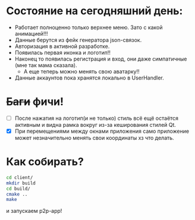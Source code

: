 # Состояние на сегодняшний день:
* Работает полноценно только верхнее меню. Зато с какой анимацией!!!
* Данные берутся из фейк генератора json-связок.
* Авторизация в активной разработке.
* Появилась первая иконка и логотип!!
* Наконец то появилась регистрация и вход, они даже симпатичные (мне так мама сказала).
  * А еще теперь можно менять свою аватарку!!
* Данные аккаунтов пока хранятся локально в UserHandler.
# ~~Баги~~ фичи!
* [ ] После нажатия на логотип(и не только) стиль всё ещё остаётся активным и видна рамка вокруг из-за кеширования стилей Qt.
* [x] При перемещениями между окнами приложения само приложение может незначительно менять свои координаты хз что делать.
# Как собирать?
``` bash
cd client/
mkdir build
cd build/
cmake ..
make
```
и запускаем p2p-app!
